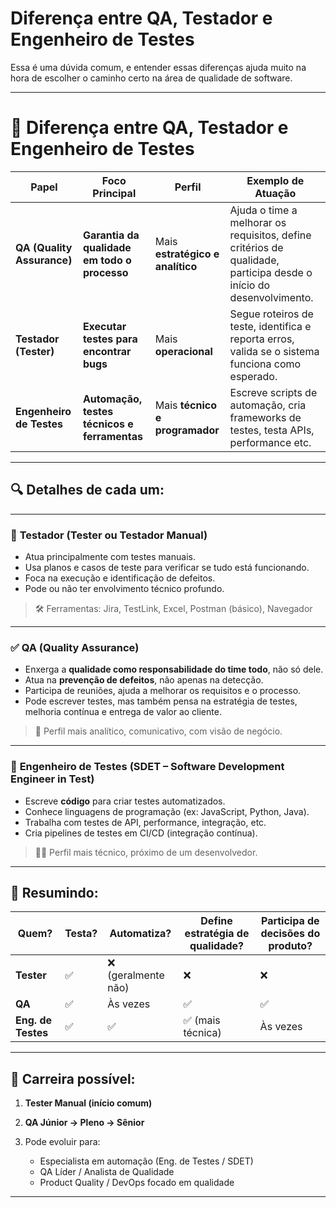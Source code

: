 # Diferença entre QA, Testador e Engenheiro de Testes

Essa é uma dúvida comum, e entender essas diferenças ajuda muito na hora de escolher o caminho certo na área de qualidade de software.

---

# 🎯 Diferença entre QA, Testador e Engenheiro de Testes

| Papel                      | Foco Principal                               | Perfil                           | Exemplo de Atuação                                                                                                 |
| -------------------------- | -------------------------------------------- | -------------------------------- | ------------------------------------------------------------------------------------------------------------------ |
| **QA (Quality Assurance)** | **Garantia da qualidade em todo o processo** | Mais **estratégico e analítico** | Ajuda o time a melhorar os requisitos, define critérios de qualidade, participa desde o início do desenvolvimento. |
| **Testador (Tester)**      | **Executar testes para encontrar bugs**      | Mais **operacional**             | Segue roteiros de teste, identifica e reporta erros, valida se o sistema funciona como esperado.                   |
| **Engenheiro de Testes**   | **Automação, testes técnicos e ferramentas** | Mais **técnico e programador**   | Escreve scripts de automação, cria frameworks de testes, testa APIs, performance etc.                              |

---

## 🔍 Detalhes de cada um:

---

### 🧪 **Testador (Tester ou Testador Manual)**

* Atua principalmente com testes manuais.
* Usa planos e casos de teste para verificar se tudo está funcionando.
* Foca na execução e identificação de defeitos.
* Pode ou não ter envolvimento técnico profundo.

> 🛠️ Ferramentas: Jira, TestLink, Excel, Postman (básico), Navegador

---

### ✅ **QA (Quality Assurance)**

* Enxerga a **qualidade como responsabilidade do time todo**, não só dele.
* Atua na **prevenção de defeitos**, não apenas na detecção.
* Participa de reuniões, ajuda a melhorar os requisitos e o processo.
* Pode escrever testes, mas também pensa na estratégia de testes, melhoria contínua e entrega de valor ao cliente.

> 🧠 Perfil mais analítico, comunicativo, com visão de negócio.

---

### 🤖 **Engenheiro de Testes (SDET – Software Development Engineer in Test)**

* Escreve **código** para criar testes automatizados.
* Conhece linguagens de programação (ex: JavaScript, Python, Java).
* Trabalha com testes de API, performance, integração, etc.
* Cria pipelines de testes em CI/CD (integração contínua).

> 🧑‍💻 Perfil mais técnico, próximo de um desenvolvedor.

---

## 📌 Resumindo:

| Quem?              | Testa? | Automatiza?        | Define estratégia de qualidade? | Participa de decisões do produto? |
| ------------------ | ------ | ------------------ | ------------------------------- | --------------------------------- |
| **Tester**         | ✅      | ❌ (geralmente não) | ❌                               | ❌                                 |
| **QA**             | ✅      | Às vezes           | ✅                               | ✅                                 |
| **Eng. de Testes** | ✅      | ✅                  | ✅ (mais técnica)                | Às vezes                          |

---

## 👣 Carreira possível:

1. **Tester Manual (início comum)**
2. **QA Júnior → Pleno → Sênior**
3. Pode evoluir para:

   * Especialista em automação (Eng. de Testes / SDET)
   * QA Líder / Analista de Qualidade
   * Product Quality / DevOps focado em qualidade

---

